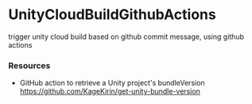 # UnityCloudBuildGithubActions
trigger unity cloud build based on github commit message, using github actions

### Resources
- GitHub action to retrieve a Unity project's bundleVersion https://github.com/KageKirin/get-unity-bundle-version
